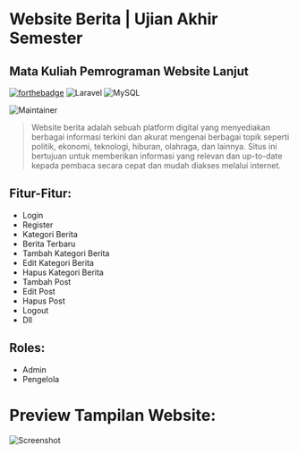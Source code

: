 # Website Berita | Ujian Akhir Semester

## Mata Kuliah Pemrograman Website Lanjut

[![forthebadge](https://forthebadge.com/images/badges/built-with-love.svg)](https://forthebadge.com)
![Laravel](https://img.shields.io/badge/laravel-%23FF2D20.svg?style=for-the-badge&logo=laravel&logoColor=white) ![MySQL](https://img.shields.io/badge/MySQL-005C84?style=for-the-badge&logo=mysql&logoColor=white)

![Maintainer](https://img.shields.io/badge/Author-Berlin_Marsyah_Yustina_|_22091397062-blue)

> Website berita adalah sebuah platform digital yang menyediakan berbagai informasi terkini dan akurat mengenai berbagai topik seperti politik, ekonomi, teknologi, hiburan, olahraga, dan lainnya. Situs ini bertujuan untuk memberikan informasi yang relevan dan up-to-date kepada pembaca secara cepat dan mudah diakses melalui internet.

## Fitur-Fitur:

-   Login
-   Register
-   Kategori Berita
-   Berita Terbaru
-   Tambah Kategori Berita
-   Edit Kategori Berita
-   Hapus Kategori Berita
-   Tambah Post
-   Edit Post
-   Hapus Post
-   Logout
-   Dll

## Roles:

-   Admin
-   Pengelola

# Preview Tampilan Website:

![Screenshot]([main/images/Screenshot%202024-06-15%20235332.png])
